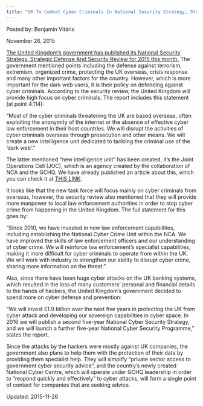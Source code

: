 ```yaml
---
title: "UK To Combat Cyber Criminals In National Security Strategy, Strategic Defense And Security Review"
---
```


Posted by: Benjamin Vitáris 

<span>November 26, 2015</span>


<p><a href="https://www.gov.uk/government/uploads/system/uploads/attachment_data/file/478933/52309_Cm_9161_NSS_SD_Review_web_only.pdf">The United Kingdom’s government has published its National Security Strategy, Strategic Defense And Security Review for 2015 this month.</a> The government mentioned points including the defense against terrorism, extremism, organized crime, protecting the UK overseas, crisis response and many other important factors for the country. However, which is more important for the dark web users, it is their policy on defending against cyber criminals. According to the security review, the United Kingdom will provide high focus on cyber criminals. The report includes this statement (at point 4.114):</p>
<p>“Most of the cyber criminals threatening the UK are based overseas, often exploiting the anonymity of the internet or the absence of effective cyber law enforcement in their host countries. We will disrupt the activities of cyber criminals overseas through prosecution and other means. We will create a new intelligence unit dedicated to tackling the criminal use of the ‘dark web’.”</p>
<p>The latter mentioned “new intelligence unit” has been created, it’s the Joint Operations Cell (JOC), which is an agency created by the collaboration of NCA and the GCHQ. We have already published an article about this, which you can check it at <a href="/2015/11/10/the-uk-creates-new-dark-net-task-force/">THIS LINK</a>.</p>
<p>It looks like that the new task force will focus mainly on cyber criminals from overseas, however, the security review also mentioned that they will provide more manpower to local law enforcement authorities in order to stop cyber crime from happening in the United Kingdom. The full statement for this goes by:</p>
<p>“Since 2010, we have invested in new law enforcement capabilities, including establishing the National Cyber Crime Unit within the NCA. We have improved the skills of law enforcement officers and our understanding of cyber crime. We will reinforce law enforcement’s specialist capabilities, making it more difficult for cyber criminals to operate from within the UK. We will work with industry to strengthen our ability to disrupt cyber crime, sharing more information on the threat.”</p>
<p>Also, since there have been huge cyber attacks on the UK banking systems, which resulted in the loss of many customers’ personal and financial details to the hands of hackers, the United Kingdom’s government decided to spend more on cyber defense and prevention:</p>
<p>“We will invest £1.9 billion over the next five years in protecting the UK from cyber attack and developing our sovereign capabilities in cyber space. In 2016 we will publish a second five-year National Cyber Security Strategy, and we will launch a further five-year National Cyber Security Programme,” states the report.</p>
<p>Since the attacks by the hackers were mostly against UK companies, the government also plans to help them with the protection of their data by providing them specialist help. They will simplify “private sector access to government cyber security advice”, and the country’s newly created National Cyber Centre, which will operate under GCHQ leadership in order to “respond quickly and effectively” to cyber attacks, will form a single point of contact for companies that are seeking advice.</p>

Updated: 2015-11-26

